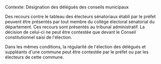 Contexte: Désignation des délégués des conseils municipaux

Des recours contre le tableau des électeurs sénatoriaux établi par le préfet peuvent être présentés par tout membre du collège électoral sénatorial du département. Ces recours sont présentés au tribunal administratif. La décision de celui-ci ne peut être contestée que devant le Conseil constitutionnel saisi de l'élection.

Dans les mêmes conditions, la régularité de l'élection des délégués et suppléants d'une commune peut être contestée par le préfet ou par les électeurs de cette commune.